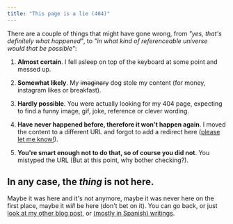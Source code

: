 ```yaml
---
title: "This page is a lie (404)"
---
```


There are a couple of things that might have gone wrong, from _"yes, that's definitely what happened"_, to _"in what kind of referenceable universe would that be possible"_:

1. **Almost certain**. I fell asleep on top of the keyboard at some point and messed up.

2. **Somewhat likely**. My ~~imaginary~~ dog stole my content (for money, instagram likes or breakfast).

3. **Hardly possible**. You were actually looking for my 404 page, expecting to find a funny image, gif, joke, reference or clever wording.

4. **Have never happened before, therefore it won't happen again**. I moved the content to a different URL and forgot to add a redirect here ([please let me know!](/contact)).

5. **You're smart enough not to do that, so of course you did not**. You mistyped the URL (But at this point, why bother checking?).

## In any case, the _thing_ is not here.

Maybe it was here and it's not anymore, maybe it was never here on the first place, maybe it _will_ be here (don't bet on it). You can go back, or just [look at my other blog post](/blog), or [(mostly in Spanish) writings](/escritos).
